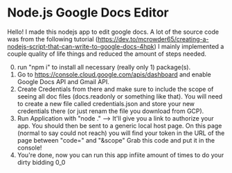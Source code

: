 # Node.js Google Docs Editor
Hello! I made this nodejs app to edit google docs.
A lot of the source code was from the following tutorial (https://dev.to/mcrowder65/creating-a-nodejs-script-that-can-write-to-google-docs-4hpk)
I mainly implemented a couple quality of life things and reduced the amount of steps needed.

0. run "npm i" to install all necessary (really only 1) package(s).
1. Go to https://console.cloud.google.com/apis/dashboard and enable Google Docs API and Gmail API.
2. Create Credentials from there and make sure to include the scope of seeing all doc files (docs.readonly or something like that).
 You will need to create a new file called credentials.json and store your new credentials there (or just renam the file you download from GCP).
3. Run Application with "node ." --> It'll give you a link to authorize your app. You should then be sent to a generic local host page.
 On this page (normal to say could not reach) you will find your token in the URL of the page between "code=" and "&scope"
 Grab this code and put it in the console!
 4. You're done, now you can run this app infiite amount of times to do your dirty bidding 0_0
